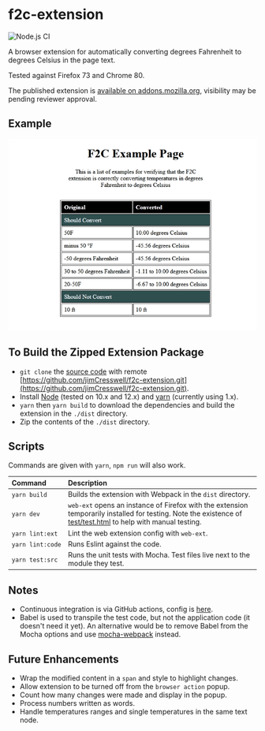 # f2c-extension

![Node.js CI](https://github.com/jimCresswell/f2c-extension/workflows/Node.js%20CI/badge.svg)

A browser extension for automatically converting degrees Fahrenheit to degrees Celsius in the page text.

Tested against Firefox 73 and Chrome 80.

The published extension is [available on addons.mozilla.org](https://addons.mozilla.org/en-US/firefox/addon/f2c/), visibility may be pending reviewer approval.

## Example

![Example in-page temperature conversions from Fahrenheit to Celsius](./f2c_screenshot.png "Example in-page temperature conversions from Fahrenheit to Celsius")

## To Build the Zipped Extension Package

* `git clone` the [source code](https://github.com/jimCresswell/f2c-extension) with remote [https://github.com/jimCresswell/f2c-extension.git](https://github.com/jimCresswell/f2c-extension.git).
* Install [Node](https://nodejs.org/en/) (tested on 10.x and 12.x) and [yarn](https://classic.yarnpkg.com/en/docs/install) (currently using 1.x).
* `yarn` then `yarn build` to download the dependencies and build the extension in the `./dist` directory.
* Zip the contents of the `./dist` directory.

## Scripts

Commands are given with `yarn`, `npm run` will also work.

| Command         | Description                                                                   |
| :---             | :---                                                                           |
| <code>yarn&nbsp;build</code>    | Builds the extension with Webpack in the `dist` directory.                    |
| <code>yarn&nbsp;dev</code>      | `web-ext` opens an instance of Firefox with the extension temporarily installed for testing. Note the existence of [test/test.html](./test/test.html) to help with manual testing. |
| <code>yarn&nbsp;lint:ext</code> | Lint the web extension config with `web-ext`.                                  |
| <code>yarn&nbsp;lint:code</code> | Runs Eslint against the code.                                                 |
| <code>yarn&nbsp;test:src</code>  | Runs the unit tests with Mocha. Test files live next to the module they test. |

## Notes

* Continuous integration is via GitHub actions, config is [here](./.github/workflows).
* Babel is used to transpile the test code, but not the application code (it doesn't need it yet). An alternative would be to remove Babel from the Mocha options and use [mocha-webpack](https://github.com/zinserjan/mocha-webpack) instead.

## Future Enhancements

* Wrap the modified content in a `span` and style to highlight changes.
* Allow extension to be turned off from the `browser action` popup.
* Count how many changes were made and display in the popup.
* Process numbers written as words.
* Handle temperatures ranges and single temperatures in the same text node.
